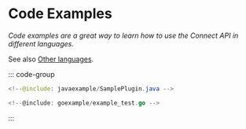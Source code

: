 # Code Examples

_Code examples are a great way to learn how to use the Connect API in different languages._

See also [Other languages](/guide/api/#other-languages).

::: code-group

```java [Connect Plugin <VPBadge>Java</VPBadge>]
<!--@include: javaexample/SamplePlugin.java -->
```

```go [Buf Remote Package <VPBadge>Golang</VPBadge>]
<!--@include: goexample/example_test.go -->
```

:::
